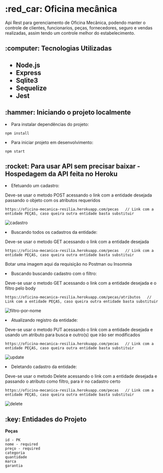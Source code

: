 <h1> :red_car: Oficina mecânica</h1>
Api Rest para gerenciamento de Oficina Mecânica, podendo manter o controle de clientes, funcionarios, peças, fornecedores, seguro e vendas realizadas,
assim tendo um controle melhor do estabelecimento.

<h2>:computer: Tecnologias Utilizadas<h2>
<ul>
    <li>Node.js</li>
    <li>Express</li>
    <li>Sqlite3</li>
    <li>Sequelize</li>
    <li>Jest</li>
</ul>

<h2>:hammer: Iniciando o projeto localmente</h2>
<li>Para instalar dependências do projeto:</li>
    
```  
npm install
```
    
<li>Para iniciar projeto em desenvolvimento:</li>
    
```  
npm start
```  
    
    
<h2>:rocket: Para usar API sem precisar baixar - Hospedagem da API feita no Heroku </h2>
<li>Efetuando um cadastro:</li>
<p>Deve-se usar o metodo POST acessando o link com a entidade desejada passando o objeto com os atributos requeridos </p>
    
```  
https://oficina-mecanica-resilia.herokuapp.com/pecas   // Link com a entidade PEÇAS, caso queira outra entidade basta substituir
```  
    
    
![cadastro](https://user-images.githubusercontent.com/55266551/165861027-ea12c351-97e8-4b2d-b56f-3e6f1d58393c.png)



    
<li>Buscando todos os cadastros da entidade:</li>
<p>Deve-se usar o metodo GET acessando o link com a entidade desejada</p>

```  
https://oficina-mecanica-resilia.herokuapp.com/pecas   // Link com a entidade PEÇAS, caso queira outra entidade basta substituir
```  


<p>Botar uma imagem aqui da requisição no Postman ou Insomnia</p>
    
    
    
<li>Buscando buscando cadastro com o filtro:</li>
<p>Deve-se usar o metodo GET acessando o link com a entidade desejada e o filtro pelo body</p>

```  
https://oficina-mecanica-resilia.herokuapp.com/pecas/atributos   // Link com a entidade PEÇAS, caso queira outra entidade basta substituir
```  



![filtro-por-nome](https://user-images.githubusercontent.com/55266551/165861067-61b85e6e-97e8-4f71-81bf-c0c500aab465.png)

    
    
<li>Atualizando registro da entidade:</li>
<p>Deve-se usar o metodo PUT acessando o link com a entidade desejada e usando um atributo para busca e outro(s) que irão ser modificados</p>

```  
https://oficina-mecanica-resilia.herokuapp.com/pecas   // Link com a entidade PEÇAS, caso queira outra entidade basta substituir
```  


![update](https://user-images.githubusercontent.com/55266551/165861114-ba1ee830-e1be-40bc-878a-952a141a4a7a.png)

    
    
<li>Deletando cadastro da entidade:</li>
<p>Deve-se usar o metodo Delete acessando o link com a entidade desejada e passando o atributo como filtro, para ir no cadastro certo</p>

```  
https://oficina-mecanica-resilia.herokuapp.com/pecas   // Link com a entidade PEÇAS, caso queira outra entidade basta substituir
```  


![delete](https://user-images.githubusercontent.com/55266551/165861133-3e67cde6-4c38-4a52-b1ae-325bdc61a5e2.png)

    
    
    
<h2>:key: Entidades do Projeto</h2>
    <p><b>Peças</b></p>
    
    id - PK
    nome - required
    preço - required
    categoria
    quantidade
    marca
    garantia
